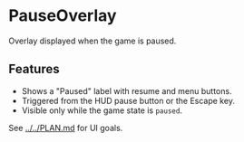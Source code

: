 # PauseOverlay

Overlay displayed when the game is paused.

## Features

- Shows a "Paused" label with resume and menu buttons.
- Triggered from the HUD pause button or the Escape key.
- Visible only while the game state is `paused`.

See [../../PLAN.md](../../PLAN.md) for UI goals.
